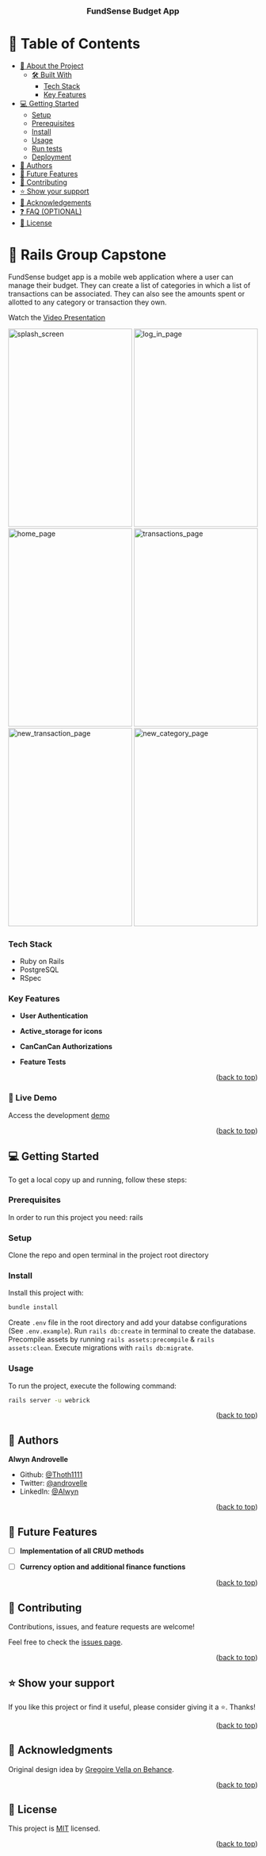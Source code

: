 <a name="readme-top"></a>

<div align="center">
<h3><b>FundSense Budget App</b></h3>
</div>

# 📗 Table of Contents

- [📖 About the Project](#about-project)
  - [🛠 Built With](#built-with)
    - [Tech Stack](#tech-stack)
    - [Key Features](#key-features)
  <!-- - [🚀 Live Demo](#live-demo) -->
- [💻 Getting Started](#getting-started)
  - [Setup](#setup)
  - [Prerequisites](#prerequisites)
  - [Install](#install)
  - [Usage](#usage)
  - [Run tests](#run-tests)
  - [Deployment](#triangular_flag_on_post-deployment)
- [👥 Authors](#authors)
- [🔭 Future Features](#future-features)
- [🤝 Contributing](#contributing)
- [⭐️ Show your support](#support)
- [🙏 Acknowledgements](#acknowledgements)
- [❓ FAQ (OPTIONAL)](#faq)
- [📝 License](#license)

# 📖 Rails Group Capstone <a name="about-project"></a>

FundSense budget app is a mobile web application where a user can manage their budget. They can create a list of categories in which a list of transactions can be associated. They can also see the amounts spent or allotted to any category or transaction they own. 

Watch the [Video Presentation](https://www.loom.com/share/4198572db7fe4ee4afe6cd4c90c4df00)

<img src="./doc_media/screenshot(88).png" alt="splash_screen" style="height: 400px; width: 250px"/>
<img src="./doc_media/screenshot(89).png" alt="log_in_page" style="height: 400px; width: 250px"/>
<img src="./doc_media/screenshot(90).png" alt="home_page" style="height: 400px; width: 250px"/>
<img src="./doc_media/screenshot(91).png" alt="transactions_page" style="height: 400px; width: 250px"/>
<img src="./doc_media/screenshot(92).png" alt="new_transaction_page" style="height: 400px; width: 250px"/>
<img src="./doc_media/screenshot(93).png" alt="new_category_page" style="height: 400px; width: 250px"/>


### Tech Stack <a name="tech-stack"></a>

- Ruby on Rails
- PostgreSQL
- RSpec

### Key Features <a name="key-features"></a>

- **User Authentication**

- **Active_storage for icons**

- **CanCanCan Authorizations**

- **Feature Tests**

<p align="right">(<a href="#readme-top">back to top</a>)</p>

### 🚀 Live Demo
Access the development [demo](https://fundsense-budget-app.onrender.com)

<p align="right">(<a href="#readme-top">back to top</a>)</p>

## 💻 Getting Started <a name="getting-started"></a>

To get a local copy up and running, follow these steps:

### Prerequisites

In order to run this project you need: rails

### Setup

Clone the repo and open terminal in the project root directory

### Install

Install this project with:

```sh
bundle install
```

Create `.env` file in the root directory and add your databse configurations (See `.env.example`).
Run `rails db:create` in terminal to create the database.
Precompile assets by running `rails assets:precompile` & `rails assets:clean`.
Execute migrations with `rails db:migrate`.


### Usage

To run the project, execute the following command:

```sh
rails server -u webrick
```

<p align="right">(<a href="#readme-top">back to top</a>)</p>

## 👥 Authors <a name="authors"></a>

**Alwyn Androvelle**

- Github: [@Thoth1111](https://github.com/Thoth1111)
- Twitter: [@androvelle](https://twitter.com/androvelle)
- LinkedIn: [@Alwyn](https://linkedin.com/in/alwyn-androvelle-simiyu)

<p align="right">(<a href="#readme-top">back to top</a>)</p>

## 🔭 Future Features <a name="future-features"></a>

- [ ] **Implementation of all CRUD methods**

- [ ] **Currency option and additional finance functions**

<p align="right">(<a href="#readme-top">back to top</a>)</p>

## 🤝 Contributing <a name="contributing"></a>

Contributions, issues, and feature requests are welcome!

Feel free to check the [issues page](https://github.com/Thoth1111/Fundsense-budget-App/issues).

<p align="right">(<a href="#readme-top">back to top</a>)</p>

## ⭐️ Show your support <a name="support"></a>

If you like this project or find it useful, please consider giving it a ⭐️. Thanks!

<p align="right">(<a href="#readme-top">back to top</a>)</p>

## 🙏 Acknowledgments <a name="acknowledgements"></a>

Original design idea by [Gregoire Vella on Behance](https://www.behance.net/gregoirevella).


<p align="right">(<a href="#readme-top">back to top</a>)</p>

## 📝 License <a name="license"></a>

This project is [MIT](https://github.com/Thoth1111/Fundsense-budget-App/blob/development/LICENSE) licensed.

<p align="right">(<a href="#readme-top">back to top</a>)</p>
